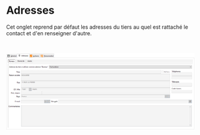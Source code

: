 # Adresses

Cet onglet reprend par défaut les adresses du tiers au quel est rattaché 
 le contact et d'en renseigner d'autre.


 


![](OngletAdresses.png)


